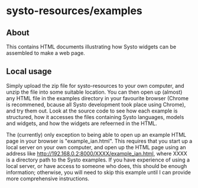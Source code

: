 # systo-resources/examples

## About

This contains HTML documents illustrating how Systo widgets can be assembled to make a web page.

## Local usage

Simply upload the zip file for systo-resources to your own computer, and unzip the file into some suitable location.   You can then open up (almost) any HTML file in the examples directory in your favourite browser (Chrome is recommened, bcause all Systo development took place using Chrome), and try them out.  Look at the source code to see how each example is structured, how it accesses the files containing Systo languages, models and widgets, and how the widgets are refeerned in the HTML.   

The (currently) only exception to being able to open up an example HTML page in your browser is "example_ian.html".    This requires that you start up a local server on your own computer, and open up the HTML page using an address like http://192.168.0.2:8000/XXXX/example_ian.html, where XXXX is a directory path to the Systo examples.   If you have experience of using a local server, or have access to someone who does, this should be enough information; otherwise, you will need to skip this example until I can provide more comprehensive instructions.



